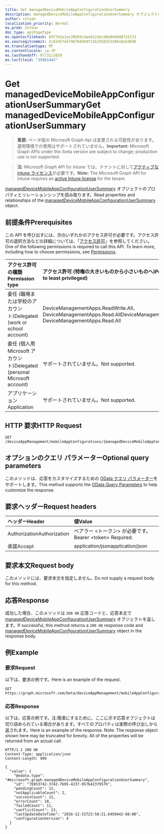 ```yaml
---
title: Get managedDeviceMobileAppConfigurationUserSummary
description: managedDeviceMobileAppConfigurationUserSummary オブジェクトのプロパティとリレーションシップを読み取ります。
author: rolyon
localization_priority: Normal
ms.prod: Intune
doc_type: apiPageType
ms.openlocfilehash: 03f7d2e1ac38503c4ae6123ecd0a84ddd8712f23
ms.sourcegitcommit: 2c62457e57467b8d50f21b255b553106a9a5d8d6
ms.translationtype: MT
ms.contentlocale: ja-JP
ms.lasthandoff: 07/31/2019
ms.locfileid: "35961442"
---
```

# <a name="get-manageddevicemobileappconfigurationusersummary"></a><span data-ttu-id="d05e2-103">Get managedDeviceMobileAppConfigurationUserSummary</span><span class="sxs-lookup"><span data-stu-id="d05e2-103">Get managedDeviceMobileAppConfigurationUserSummary</span></span>

> <span data-ttu-id="d05e2-104">**重要:** ベータ版の Microsoft Graph Api は変更される可能性があります。運用環境での使用はサポートされていません。</span><span class="sxs-lookup"><span data-stu-id="d05e2-104">**Important:** Microsoft Graph APIs under the /beta version are subject to change; production use is not supported.</span></span>

> <span data-ttu-id="d05e2-105">**注:** Microsoft Graph API for Intune では、テナントに対して[アクティブな intune ライセンス](https://go.microsoft.com/fwlink/?linkid=839381)が必要です。</span><span class="sxs-lookup"><span data-stu-id="d05e2-105">**Note:** The Microsoft Graph API for Intune requires an [active Intune license](https://go.microsoft.com/fwlink/?linkid=839381) for the tenant.</span></span>

<span data-ttu-id="d05e2-106">[managedDeviceMobileAppConfigurationUserSummary](../resources/intune-apps-manageddevicemobileappconfigurationusersummary.md) オブジェクトのプロパティとリレーションシップを読み取ります。</span><span class="sxs-lookup"><span data-stu-id="d05e2-106">Read properties and relationships of the [managedDeviceMobileAppConfigurationUserSummary](../resources/intune-apps-manageddevicemobileappconfigurationusersummary.md) object.</span></span>

## <a name="prerequisites"></a><span data-ttu-id="d05e2-107">前提条件</span><span class="sxs-lookup"><span data-stu-id="d05e2-107">Prerequisites</span></span>
<span data-ttu-id="d05e2-p101">この API を呼び出すには、次のいずれかのアクセス許可が必要です。アクセス許可の選択方法などの詳細については、「[アクセス許可](/graph/permissions-reference)」を参照してください。</span><span class="sxs-lookup"><span data-stu-id="d05e2-p101">One of the following permissions is required to call this API. To learn more, including how to choose permissions, see [Permissions](/graph/permissions-reference).</span></span>

|<span data-ttu-id="d05e2-110">アクセス許可の種類</span><span class="sxs-lookup"><span data-stu-id="d05e2-110">Permission type</span></span>|<span data-ttu-id="d05e2-111">アクセス許可 (特権の大きいものから小さいものへ)</span><span class="sxs-lookup"><span data-stu-id="d05e2-111">Permissions (from most to least privileged)</span></span>|
|:---|:---|
|<span data-ttu-id="d05e2-112">委任 (職場または学校のアカウント)</span><span class="sxs-lookup"><span data-stu-id="d05e2-112">Delegated (work or school account)</span></span>|<span data-ttu-id="d05e2-113">DeviceManagementApps.ReadWrite.All、DeviceManagementApps.Read.All</span><span class="sxs-lookup"><span data-stu-id="d05e2-113">DeviceManagementApps.ReadWrite.All, DeviceManagementApps.Read.All</span></span>|
|<span data-ttu-id="d05e2-114">委任 (個人用 Microsoft アカウント)</span><span class="sxs-lookup"><span data-stu-id="d05e2-114">Delegated (personal Microsoft account)</span></span>|<span data-ttu-id="d05e2-115">サポートされていません。</span><span class="sxs-lookup"><span data-stu-id="d05e2-115">Not supported.</span></span>|
|<span data-ttu-id="d05e2-116">アプリケーション</span><span class="sxs-lookup"><span data-stu-id="d05e2-116">Application</span></span>|<span data-ttu-id="d05e2-117">サポートされていません。</span><span class="sxs-lookup"><span data-stu-id="d05e2-117">Not supported.</span></span>|

## <a name="http-request"></a><span data-ttu-id="d05e2-118">HTTP 要求</span><span class="sxs-lookup"><span data-stu-id="d05e2-118">HTTP Request</span></span>
<!-- {
  "blockType": "ignored"
}
-->
``` http
GET /deviceAppManagement/mobileAppConfigurations/{managedDeviceMobileAppConfigurationId}/userStatusSummary
```

## <a name="optional-query-parameters"></a><span data-ttu-id="d05e2-119">オプションのクエリ パラメーター</span><span class="sxs-lookup"><span data-stu-id="d05e2-119">Optional query parameters</span></span>
<span data-ttu-id="d05e2-120">このメソッドは、応答をカスタマイズするための [OData クエリ パラメーター](https://docs.microsoft.com/en-us/graph/query-parameters)をサポートします。</span><span class="sxs-lookup"><span data-stu-id="d05e2-120">This method supports the [OData Query Parameters](https://docs.microsoft.com/en-us/graph/query-parameters) to help customize the response.</span></span>

## <a name="request-headers"></a><span data-ttu-id="d05e2-121">要求ヘッダー</span><span class="sxs-lookup"><span data-stu-id="d05e2-121">Request headers</span></span>
|<span data-ttu-id="d05e2-122">ヘッダー</span><span class="sxs-lookup"><span data-stu-id="d05e2-122">Header</span></span>|<span data-ttu-id="d05e2-123">値</span><span class="sxs-lookup"><span data-stu-id="d05e2-123">Value</span></span>|
|:---|:---|
|<span data-ttu-id="d05e2-124">Authorization</span><span class="sxs-lookup"><span data-stu-id="d05e2-124">Authorization</span></span>|<span data-ttu-id="d05e2-125">ベアラー &lt;トークン&gt; が必要です。</span><span class="sxs-lookup"><span data-stu-id="d05e2-125">Bearer &lt;token&gt; Required.</span></span>|
|<span data-ttu-id="d05e2-126">承諾</span><span class="sxs-lookup"><span data-stu-id="d05e2-126">Accept</span></span>|<span data-ttu-id="d05e2-127">application/json</span><span class="sxs-lookup"><span data-stu-id="d05e2-127">application/json</span></span>|

## <a name="request-body"></a><span data-ttu-id="d05e2-128">要求本文</span><span class="sxs-lookup"><span data-stu-id="d05e2-128">Request body</span></span>
<span data-ttu-id="d05e2-129">このメソッドには、要求本文を指定しません。</span><span class="sxs-lookup"><span data-stu-id="d05e2-129">Do not supply a request body for this method.</span></span>

## <a name="response"></a><span data-ttu-id="d05e2-130">応答</span><span class="sxs-lookup"><span data-stu-id="d05e2-130">Response</span></span>
<span data-ttu-id="d05e2-131">成功した場合、このメソッドは `200 OK` 応答コードと、応答本文で [managedDeviceMobileAppConfigurationUserSummary](../resources/intune-apps-manageddevicemobileappconfigurationusersummary.md) オブジェクトを返します。</span><span class="sxs-lookup"><span data-stu-id="d05e2-131">If successful, this method returns a `200 OK` response code and [managedDeviceMobileAppConfigurationUserSummary](../resources/intune-apps-manageddevicemobileappconfigurationusersummary.md) object in the response body.</span></span>

## <a name="example"></a><span data-ttu-id="d05e2-132">例</span><span class="sxs-lookup"><span data-stu-id="d05e2-132">Example</span></span>

### <a name="request"></a><span data-ttu-id="d05e2-133">要求</span><span class="sxs-lookup"><span data-stu-id="d05e2-133">Request</span></span>
<span data-ttu-id="d05e2-134">以下は、要求の例です。</span><span class="sxs-lookup"><span data-stu-id="d05e2-134">Here is an example of the request.</span></span>
``` http
GET https://graph.microsoft.com/beta/deviceAppManagement/mobileAppConfigurations/{managedDeviceMobileAppConfigurationId}/userStatusSummary
```

### <a name="response"></a><span data-ttu-id="d05e2-135">応答</span><span class="sxs-lookup"><span data-stu-id="d05e2-135">Response</span></span>
<span data-ttu-id="d05e2-p102">以下は、応答の例です。注:簡潔にするために、ここに示す応答オブジェクトは切り詰められている場合があります。すべてのプロパティは実際の呼び出しから返されます。</span><span class="sxs-lookup"><span data-stu-id="d05e2-p102">Here is an example of the response. Note: The response object shown here may be truncated for brevity. All of the properties will be returned from an actual call.</span></span>
``` http
HTTP/1.1 200 OK
Content-Type: application/json
Content-Length: 409

{
  "value": {
    "@odata.type": "#microsoft.graph.managedDeviceMobileAppConfigurationUserSummary",
    "id": "7b953742-3742-7b95-4237-957b4237957b",
    "pendingCount": 12,
    "notApplicableCount": 2,
    "successCount": 12,
    "errorCount": 10,
    "failedCount": 11,
    "conflictCount": 13,
    "lastUpdateDateTime": "2016-12-31T23:58:21.6459442-08:00",
    "configurationVersion": 4
  }
}
```





